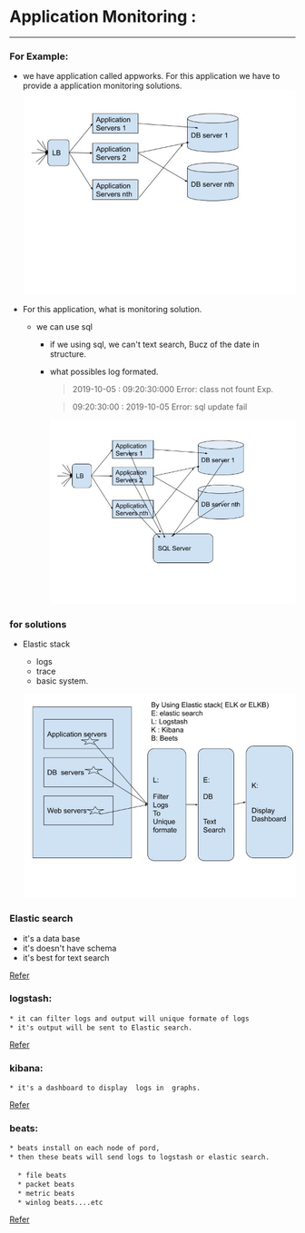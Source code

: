 # Application Monitoring :

---

### For Example:
 * we have application  called appworks.  For this application we have to provide a application monitoring solutions.
 ![appworks](images/appwork1.jpg)

  * For this application, what is monitoring solution.
       * we can use sql
          * if we using  sql, we can't text search, Bucz of the date in structure.
          * what possibles log formated.
             > 2019-10-05 : 09:20:30:000 Error: class not fount Exp.

             > 09:20:30:00 : 2019-10-05 Error: sql update fail
            
             ![appwork2](images/appwork2.jpg) 
### for solutions
  * Elastic stack
      * logs
      * trace
      * basic system.

    ![elk](images/appwork3.jpg)

### Elastic search
   *  it's a data base
   *  it's doesn't have schema
   *  it's best for text search

 [Refer](https://www.elastic.co/guide/en/elasticsearch/reference/current/getting-started.html)

### logstash:
    * it can filter logs and output will unique formate of logs
    * it's output will be sent to Elastic search.

[Refer](https://www.elastic.co/guide/en/logstash/current/getting-started-with-logstash.html)


### kibana:
    * it's a dashboard to display  logs in  graphs.
[Refer](https://www.elastic.co/guide/en/kibana/current/getting-started.html)


### beats:
    * beats install on each node of pord,
    * then these beats will send logs to logstash or elastic search.
     
      * file beats
      * packet beats
      * metric beats
      * winlog beats....etc

[Refer](https://www.elastic.co/guide/en/beats/libbeat/current/getting-started.html)
       








            
